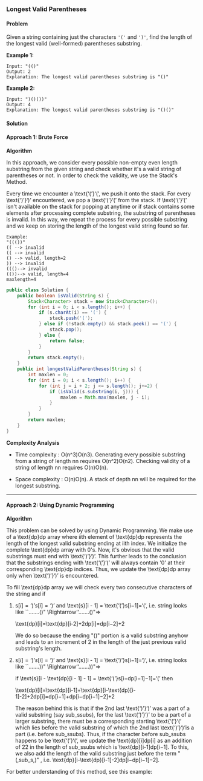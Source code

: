 ### Longest Valid Parentheses

#### Problem

Given a string containing just the characters `'('` and `')'`, find the length of the longest valid (well-formed) parentheses substring.

**Example 1:**

```
Input: "(()"
Output: 2
Explanation: The longest valid parentheses substring is "()"
```

**Example 2:**

```
Input: ")()())"
Output: 4
Explanation: The longest valid parentheses substring is "()()"
```

#### Solution

#### Approach 1: Brute Force

**Algorithm**

In this approach, we consider every possible non-empty even length substring from the given string and check whether it's a valid string of parentheses or not. In order to check the validity, we use the Stack's Method.

Every time we encounter a \text{‘(’}‘(’, we push it onto the stack. For every \text{‘)’}‘)’ encountered, we pop a \text{‘(’}‘(’ from the stack. If \text{‘(’}‘(’ isn't available on the stack for popping at anytime or if stack contains some elements after processing complete substring, the substring of parentheses is invalid. In this way, we repeat the process for every possible substring and we keep on storing the length of the longest valid string found so far.

```
Example:
"((())"
(( --> invalid
(( --> invalid
() --> valid, length=2
)) --> invalid
((()--> invalid
(())--> valid, length=4
maxlength=4
```

```java
public class Solution {
    public boolean isValid(String s) {
        Stack<Character> stack = new Stack<Character>();
        for (int i = 0; i < s.length(); i++) {
            if (s.charAt(i) == '(') {
                stack.push('(');
            } else if (!stack.empty() && stack.peek() == '(') {
                stack.pop();
            } else {
                return false;
            }
        }
        return stack.empty();
    }
    public int longestValidParentheses(String s) {
        int maxlen = 0;
        for (int i = 0; i < s.length(); i++) {
            for (int j = i + 2; j <= s.length(); j+=2) {
                if (isValid(s.substring(i, j))) {
                    maxlen = Math.max(maxlen, j - i);
                }
            }
        }
        return maxlen;
    }
}
```

**Complexity Analysis**

- Time complexity : O(n^3)O(n3). Generating every possible substring from a string of length nn requires O(n^2)O(n2). Checking validity of a string of length nn requires O(n)O(n).

- Space complexity : O(n)O(n). A stack of depth nn will be required for the longest substring. 

------

#### Approach 2: Using Dynamic Programming

**Algorithm**

This problem can be solved by using Dynamic Programming. We make use of a \text{dp}dp array where iith element of \text{dp}dp represents the length of the longest valid substring ending at iith index. We initialize the complete \text{dp}dp array with 0's. Now, it's obvious that the valid substrings must end with \text{‘)’}‘)’. This further leads to the conclusion that the substrings ending with \text{‘(’}‘(’ will always contain '0' at their corresponding \text{dp}dp indices. Thus, we update the \text{dp}dp array only when \text{‘)’}‘)’ is encountered.

To fill \text{dp}dp array we will check every two consecutive characters of the string and if

1. $\text{s}[i] = \text{‘)’}s[i]=‘)’$ and \text{s}[i - 1] = \text{‘(’}s[i−1]=‘(’, i.e. string looks like ``.......()" \Rightarrow‘‘.......()"⇒

   \text{dp}[i]=\text{dp}[i-2]+2dp[i]=dp[i−2]+2

   We do so because the ending "()" portion is a valid substring anyhow and leads to an increment of 2 in the length of the just previous valid substring's length.

2. $\text{s}[i] = \text{‘)’}s[i]=‘)’$ and \text{s}[i - 1] = \text{‘)’}s[i−1]=‘)’, i.e. string looks like ``.......))" \Rightarrow‘‘.......))"⇒

   if \text{s}[i - \text{dp}[i - 1] - 1] = \text{‘(’}s[i−dp[i−1]−1]=‘(’ then

   \text{dp}[i]=\text{dp}[i-1]+\text{dp}[i-\text{dp}[i-1]-2]+2dp[i]=dp[i−1]+dp[i−dp[i−1]−2]+2

   The reason behind this is that if the 2nd last \text{‘)’}‘)’ was a part of a valid substring (say sub_ssubs), for the last \text{‘)’}‘)’ to be a part of a larger substring, there must be a corresponding starting \text{‘(’}‘(’ which lies before the valid substring of which the 2nd last \text{‘)’}‘)’is a part (i.e. before sub_ssubs). Thus, if the character before sub_ssubs happens to be \text{‘(’}‘(’, we update the \text{dp}[i]dp[i] as an addition of 22 in the length of sub_ssubs which is \text{dp}[i-1]dp[i−1]. To this, we also add the length of the valid substring just before the term "(,sub_s,)" , i.e. \text{dp}[i-\text{dp}[i-1]-2]dp[i−dp[i−1]−2].

For better understanding of this method, see this example:
